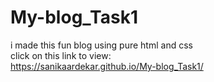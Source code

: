 # My-blog_Task1
i made this fun blog using pure html and css <br/>
click on this link to view: <br/>
https://sanikaardekar.github.io/My-blog_Task1/

